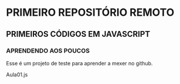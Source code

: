 # PRIMEIRO REPOSITÓRIO REMOTO 

## PRIMEIROS CÓDIGOS EM JAVASCRIPT 
###    APRENDENDO AOS POUCOS

Esse é um projeto de teste para aprender a mexer no github.

Aula01.js


